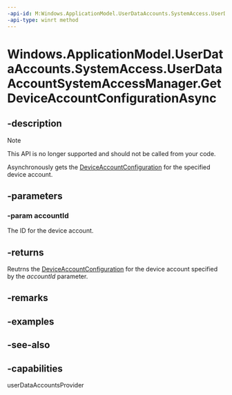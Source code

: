 ```yaml
---
-api-id: M:Windows.ApplicationModel.UserDataAccounts.SystemAccess.UserDataAccountSystemAccessManager.GetDeviceAccountConfigurationAsync(System.String)
-api-type: winrt method
---
```


<!-- Method syntax
public Windows.Foundation.IAsyncOperation<Windows.ApplicationModel.UserDataAccounts.SystemAccess.DeviceAccountConfiguration> GetDeviceAccountConfigurationAsync(System.String accountId)
-->

# Windows.ApplicationModel.UserDataAccounts.SystemAccess.UserDataAccountSystemAccessManager.GetDeviceAccountConfigurationAsync

## -description
> [!NOTE]
> This API is no longer supported and should not be called from your code. 

Asynchronously gets the [DeviceAccountConfiguration](deviceaccountconfiguration.md) for the specified device account.

## -parameters
### -param accountId
The ID for the device account.

## -returns
Reutrns the [DeviceAccountConfiguration](deviceaccountconfiguration.md) for the device account specified by the *accountId* parameter.

## -remarks

## -examples

## -see-also


## -capabilities
userDataAccountsProvider

